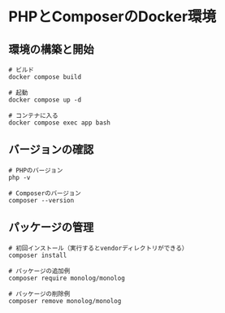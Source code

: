 
# PHPとComposerのDocker環境

## 環境の構築と開始

```
# ビルド
docker compose build

# 起動
docker compose up -d

# コンテナに入る
docker compose exec app bash
```

## バージョンの確認

```
# PHPのバージョン
php -v

# Composerのバージョン
composer --version
```

## パッケージの管理

```
# 初回インストール（実行するとvendorディレクトリができる）
composer install

# パッケージの追加例
composer require monolog/monolog

# パッケージの削除例
composer remove monolog/monolog
```
